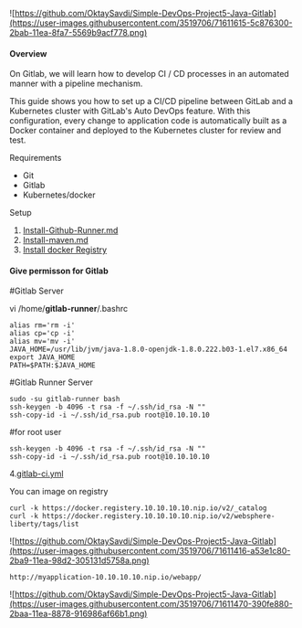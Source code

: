 
![https://github.com/OktaySavdi/Simple-DevOps-Project5-Java-Gitlab](https://user-images.githubusercontent.com/3519706/71611615-5c876300-2bab-11ea-8fa7-5569b9acf778.png)

#### []((https://github.com/OktaySavdi/Devops/edit/master/Gitlab/Java/DevOps-Project5-Gitlab)#Overview)Overview

On Gitlab, we will learn how to develop CI / CD processes in an automated manner with a pipeline mechanism.

This guide shows you how to set up a CI/CD pipeline between GitLab and a Kubernetes cluster with GitLab's Auto DevOps feature. With this configuration, 
every change to application code is automatically built as a Docker container and deployed to the Kubernetes cluster for review and test.

Requirements

 - Git 
 - Gitlab
 - Kubernetes/docker

Setup

 1. [Install-Github-Runner.md](Install-Github-Runner.md)
 2. 
    [Install-maven.md](Install-maven.md)
 3. 
    [Install docker Registry](https://github.com/OktaySavdi/Simple-DevOps-Project1-Java-Jenkins)

    
#### [](https://github.com/OktaySavdi/Simple-DevOps-Project5-Java-Gitlab#permission)Give permisson for Gitlab

#Gitlab Server

vi /home/**gitlab-runner**/.bashrc

    alias rm='rm -i'
    alias cp='cp -i'
    alias mv='mv -i'
    JAVA_HOME=/usr/lib/jvm/java-1.8.0-openjdk-1.8.0.222.b03-1.el7.x86_64
    export JAVA_HOME
    PATH=$PATH:$JAVA_HOME

#Gitlab Runner Server

    sudo -su gitlab-runner bash
    ssh-keygen -b 4096 -t rsa -f ~/.ssh/id_rsa -N "" 
    ssh-copy-id -i ~/.ssh/id_rsa.pub root@10.10.10.10 

#for root user

    ssh-keygen -b 4096 -t rsa -f ~/.ssh/id_rsa -N "" 
    ssh-copy-id -i ~/.ssh/id_rsa.pub root@10.10.10.10

4.[gitlab-ci.yml](.gitlab-ci.yml)

You can image on registry

    curl -k https://docker.registery.10.10.10.10.nip.io/v2/_catalog
    curl -k https://docker.registery.10.10.10.10.nip.io/v2/websphere-liberty/tags/list

![https://github.com/OktaySavdi/Simple-DevOps-Project5-Java-Gitlab](https://user-images.githubusercontent.com/3519706/71611416-a53e1c80-2ba9-11ea-98d2-305131d5758a.png)

    http://myapplication-10.10.10.10.nip.io/webapp/

![https://github.com/OktaySavdi/Simple-DevOps-Project5-Java-Gitlab](https://user-images.githubusercontent.com/3519706/71611470-390fe880-2baa-11ea-8878-916986af66b1.png)

